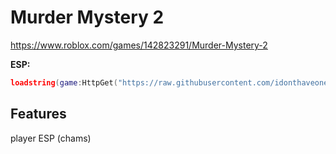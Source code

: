 # Murder Mystery 2

https://www.roblox.com/games/142823291/Murder-Mystery-2

**ESP:**
```lua
loadstring(game:HttpGet("https://raw.githubusercontent.com/idonthaveoneatm/lua/normal/games/MurderMystery2/simpleESP.lua"))()
```

## Features

player ESP (chams)
